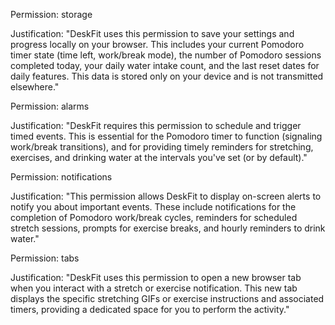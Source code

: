Permission: storage

Justification: "DeskFit uses this permission to save your settings and progress locally on your browser. This includes your current Pomodoro timer state (time left, work/break mode), the number of Pomodoro sessions completed today, your daily water intake count, and the last reset dates for daily features. This data is stored only on your device and is not transmitted elsewhere."

Permission: alarms

Justification: "DeskFit requires this permission to schedule and trigger timed events. This is essential for the Pomodoro timer to function (signaling work/break transitions), and for providing timely reminders for stretching, exercises, and drinking water at the intervals you've set (or by default)."

Permission: notifications

Justification: "This permission allows DeskFit to display on-screen alerts to notify you about important events. These include notifications for the completion of Pomodoro work/break cycles, reminders for scheduled stretch sessions, prompts for exercise breaks, and hourly reminders to drink water."

Permission: tabs

Justification: "DeskFit uses this permission to open a new browser tab when you interact with a stretch or exercise notification. This new tab displays the specific stretching GIFs or exercise instructions and associated timers, providing a dedicated space for you to perform the activity."
